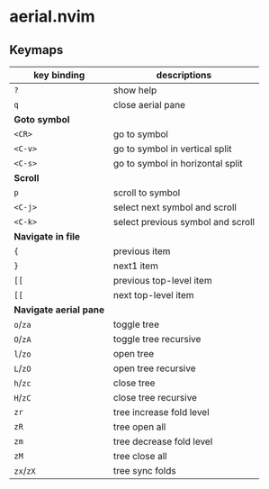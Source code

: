<!-- markdownlint-disable MD013 -->

# aerial.nvim

## Keymaps

| key binding              | descriptions                      |
| ------------------------ | --------------------------------- |
| `?`                      | show help                         |
| `q`                      | close aerial pane                 |
| **Goto symbol**          |                                   |
| `<CR>`                   | go to symbol                      |
| `<C-v>`                  | go to symbol in vertical split    |
| `<C-s>`                  | go to symbol in horizontal split  |
| **Scroll**               |                                   |
| `p`                      | scroll to symbol                  |
| `<C-j>`                  | select next symbol and scroll     |
| `<C-k>`                  | select previous symbol and scroll |
| **Navigate in file**     |                                   |
| `{`                      | previous item                     |
| `}`                      | next1 item                        |
| `[[`                     | previous top-level item           |
| `[[`                     | next top-level item               |
| **Navigate aerial pane** |                                   |
| `o`/`za`                 | toggle tree                       |
| `O`/`zA`                 | toggle tree recursive             |
| `l`/`zo`                 | open tree                         |
| `L`/`zO`                 | open tree recursive               |
| `h`/`zc`                 | close tree                        |
| `H`/`zC`                 | close tree recursive              |
| `zr`                     | tree increase fold level          |
| `zR`                     | tree open all                     |
| `zm`                     | tree decrease fold level          |
| `zM`                     | tree close all                    |
| `zx`/`zX`                | tree sync folds                   |
